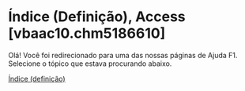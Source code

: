 
# Índice (Definição), Access [vbaac10.chm5186610]

Olá! Você foi redirecionado para uma das nossas páginas de Ajuda F1. Selecione o tópico que estava procurando abaixo.

[Índice (definição)](http://msdn.microsoft.com/library/67b93637-afba-f20a-b135-149a92ee9d99%28Office.15%29.aspx)
